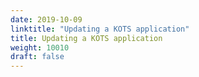 ```yaml
---
date: 2019-10-09
linktitle: "Updating a KOTS application"
title: Updating a KOTS application
weight: 10010
draft: false
---
```

